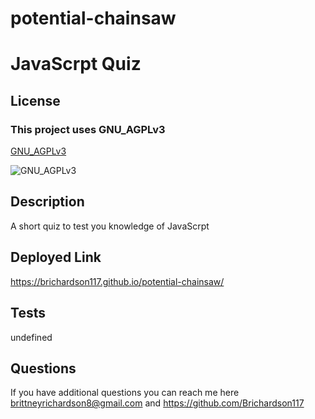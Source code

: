 # potential-chainsaw

# JavaScrpt Quiz

  ## License
  
  ### This project uses GNU_AGPLv3
  
  [GNU_AGPLv3](https://opensource.org/license/GNU_AGPLv3)
  
  
  ![GNU_AGPLv3](https://shields.io/badge/license-GNU_AGPLv3-brightgreen)
  

  ## Description
  A short quiz to test you knowledge of JavaScrpt
    

## Deployed Link

https://brichardson117.github.io/potential-chainsaw/

  ## Tests
  undefined

  ## Questions
 If you have additional questions you can reach me here brittneyrichardson8@gmail.com and https://github.com/Brichardson117





